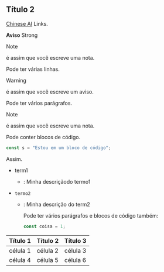 ## Título 2

[Chinese AI](https://chat.deepseek.com/) Links.

**Aviso** Strong


> [!NOTE]
> é assim que você escreve uma nota.
>
> Pode ter várias linhas.


> [!WARNING]
> é assim que você escreve um aviso.
>
> Pode ter vários parágrafos.


> [!NOTE]
> é assim que você escreve uma nota.
>
> Pode conter blocos de código.
>
> ```js
> const s = "Estou em um bloco de código";
> ```
> Assim.


- term1
    - : Minha descriçãodo termo1

- `termo2`
    - : Minha descrição do term2

      Pode ter vários parágrafos e blocos de código também:

      ```js
      const coisa = 1;
      ```


| Título 1 | Título 2 | Título 3 |
|----------|----------|----------|
| célula 1 | célula 2 | célula 3 |
| célula 4 | célula 5 | célula 6 |


